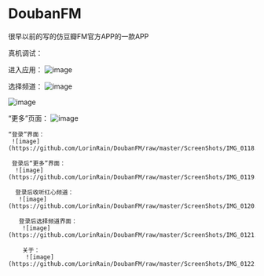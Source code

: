 # DoubanFM
很早以前的写的仿豆瓣FM官方APP的一款APP

真机调试：

进入应用：
 ![image](https://github.com/LorinRain/DoubanFM/raw/master/ScreenShots/IMG_0114.PNG)
 
 选择频道：
  ![image](https://github.com/LorinRain/DoubanFM/raw/master/ScreenShots/IMG_0115.PNG)
  
   ![image](https://github.com/LorinRain/DoubanFM/raw/master/ScreenShots/IMG_0116.PNG)
   
   “更多”页面：
    ![image](https://github.com/LorinRain/DoubanFM/raw/master/ScreenShots/IMG_0117.PNG)
    
    “登录”界面：
     ![image](https://github.com/LorinRain/DoubanFM/raw/master/ScreenShots/IMG_0118.PNG)
     
     登录后“更多”界面：
      ![image](https://github.com/LorinRain/DoubanFM/raw/master/ScreenShots/IMG_0119.PNG)
      
      登录后收听红心频道：
       ![image](https://github.com/LorinRain/DoubanFM/raw/master/ScreenShots/IMG_0120.PNG)
       
       登录后选择频道界面：
        ![image](https://github.com/LorinRain/DoubanFM/raw/master/ScreenShots/IMG_0121.PNG)
        
        关于：
         ![image](https://github.com/LorinRain/DoubanFM/raw/master/ScreenShots/IMG_0122.PNG)
